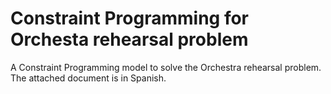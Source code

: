 # Constraint Programming for Orchesta rehearsal problem

A Constraint Programming model to solve the Orchestra rehearsal problem. The attached document is in Spanish.
